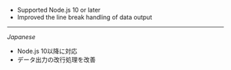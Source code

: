 * Supported Node.js 10 or later
* Improved the line break handling of data output

----
*Japanese*

* Node.js 10以降に対応
* データ出力の改行処理を改善
